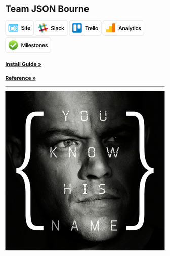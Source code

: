 # Team JSON Bourne

<a href="https://findmyappetite.com" title="Site" target="_blank"><img src="repo_resources/Site Button.png" alt="Site" height="50px" /></a>
<a href="https://json-bourne.slack.com" title="Slack" target="_blank"><img src="repo_resources/Slack Button.png" alt="Slack" height="50px" /></a>
<a href="https://trello.com/jsonbourne" title="Trello" target="_blank"><img src="repo_resources/Trello Button.png" alt="Trello" height="50px" /></a>
<a href="https://analytics.google.com/analytics/web/#embed/report-home/a107916920w161141114p162281593" title="Analytics" target="_blank"><img src="repo_resources/Analytics Button.png" alt="Analytics" height="50px" /></a>
<a href="https://github.com/Burry/JSON-Bourne-Temp-Name/milestones?direction=asc&sort=due_date" title="Milestones" target="_blank"><img src="repo_resources/Milestones Button.png" alt="Milestones" height="50px" /></a>

### [Install Guide &raquo;](https://github.com/Burry/JSON-Bourne/blob/master/doc/install.md)
### [Reference &raquo;](https://github.com/Burry/JSON-Bourne/blob/master/doc/reference.md)

---

<p align="center"><img src="repo_resources/JSON Bourne.jpg"></p>
